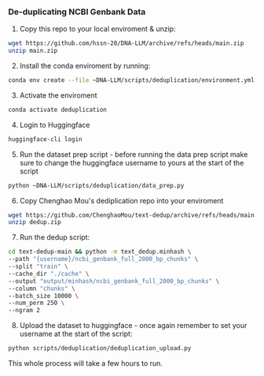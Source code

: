 ### De-duplicating NCBI Genbank Data

1. Copy this repo to your local enviroment & unzip:
```bash
wget https://github.com/hssn-20/DNA-LLM/archive/refs/heads/main.zip
unzip main.zip
```

2. Install the conda enviroment by running:
```bash
conda env create --file ~DNA-LLM/scripts/deduplication/environment.yml
```

3. Activate the enviroment 
```bash
conda activate deduplication
```
4. Login to Huggingface
```bash
huggingface-cli login
```

5. Run the dataset prep script - before running the data prep script make sure to change the  huggingface username to yours at the start of the script
```bash
python ~DNA-LLM/scripts/deduplication/data_prep.py
```

6. Copy Chenghao Mou's dediplication repo into your enviroment
```bash
wget https://github.com/ChenghaoMou/text-dedup/archive/refs/heads/main.zip -O dedup.zip
unzip dedup.zip
```

7. Run the dedup script:
```bash 
cd text-dedup-main && python -m text_dedup.minhash \
--path "{username}/ncbi_genbank_full_2000_bp_chunks" \
--split "train" \
--cache_dir "./cache" \
--output "output/minhash/ncbi_genbank_full_2000_bp_chunks" \
--column "chunks" \
--batch_size 10000 \
--num_perm 250 \
--ngram 2
```

8. Upload the dataset to huggingface - once again remember to set your username at the start of the script:
```bash 
python scripts/deduplication/deduplication_upload.py
```

This whole process will take a few hours to run.

